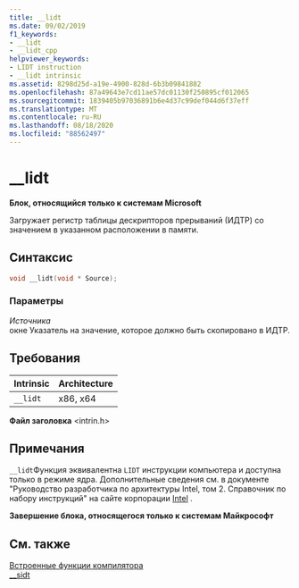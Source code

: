 ```yaml
---
title: __lidt
ms.date: 09/02/2019
f1_keywords:
- __lidt
- __lidt_cpp
helpviewer_keywords:
- LIDT instruction
- __lidt intrinsic
ms.assetid: 8298d25d-a19e-4900-828d-6b3b09841882
ms.openlocfilehash: 87a49643e7cd11ae57dc01130f250895cf012065
ms.sourcegitcommit: 1839405b97036891b6e4d37c99def044d6f37eff
ms.translationtype: MT
ms.contentlocale: ru-RU
ms.lasthandoff: 08/18/2020
ms.locfileid: "88562497"
---
```

# <a name="__lidt"></a>__lidt

**Блок, относящийся только к системам Microsoft**

Загружает регистр таблицы дескрипторов прерываний (ИДТР) со значением в указанном расположении в памяти.

## <a name="syntax"></a>Синтаксис

```C
void __lidt(void * Source);
```

### <a name="parameters"></a>Параметры

*Источника*\
окне Указатель на значение, которое должно быть скопировано в ИДТР.

## <a name="requirements"></a>Требования

|Intrinsic|Architecture|
|---------------|------------------|
|`__lidt`|x86, x64|

**Файл заголовка** \<intrin.h>

## <a name="remarks"></a>Примечания

`__lidt`Функция эквивалентна `LIDT` инструкции компьютера и доступна только в режиме ядра. Дополнительные сведения см. в документе "Руководство разработчика по архитектуры Intel, том 2. Справочник по набору инструкций" на сайте корпорации [Intel](https://software.intel.com/articles/intel-sdm) .

**Завершение блока, относящегося только к системам Майкрософт**

## <a name="see-also"></a>См. также

[Встроенные функции компилятора](../intrinsics/compiler-intrinsics.md)\
[__sidt](../intrinsics/sidt.md)
